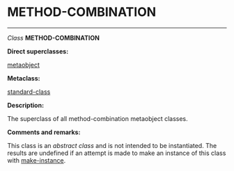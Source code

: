 METHOD-COMBINATION
==================

------------------------------------------------------------------------

*Class* **METHOD-COMBINATION**

**Direct superclasses:**

[metaobject](/meta-object-protocol/class-metaobject)

**Metaclass:**

[standard-class](/meta-object-protocol/class-standard-class)

**Description:**

The superclass of all method-combination metaobject classes.

**Comments and remarks:**

This class is an *abstract class* and is not intended to be instantiated. The results are undefined if an attempt is made to make an instance of this class with [make-instance](/meta-object-protocol/make-instance).

